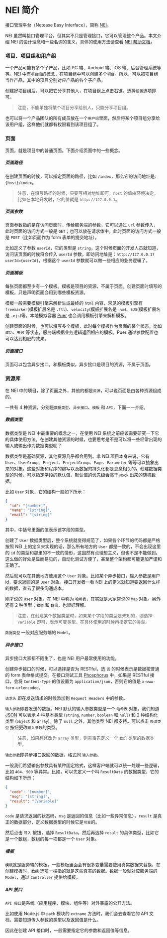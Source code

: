 # NEI 简介

接口管理平台（Netease Easy Interface），简称 [NEI](http://nei.hz.netease.com/)。

NEI 虽然叫接口管理平台，但其实不只是管理接口，它可以管理整个产品。本文介绍 NEI 的设计理念和一些名词的含义，具体的使用方法请查看 [NEI 帮助文档](http://nei.hz.netease.com/manual)。

### 项目、项目组和用户组

一个产品可能有多个子产品，比如 PC 端、Android 端、iOS 端、后台管理系统等等。NEI 中有`项目组`的概念，在项目组中可以创建多个`项目`。所以，可以把项目组当作产品，其中的项目分别对应产品的各个子产品。

创建好项目组后，可以把它分享其他人，在项目组上点击右键，选择`设置`选项即可。

>注意，不能单独将某个项目分享给别人，只能分享项目组。

也可以将一个产品团队的所有成员放在一个`用户组`里面，然后将某个项目组分享给该用户组，这样他们就都有权限看到该项目组了。

### 页面

页面，就是项目中的普通页面。下面介绍页面中的一些概念。

##### 页面路径

在创建页面的时候，可以指定页面的路径，比如 `/index`，那么它的访问地址是: `{host}/index`。

>注意，在填写路径的时候，只要写相对地址即可，`host` 的值由环境决定，比如在本地开发时，它的值就是 `http://127.0.0.1`。

##### 页面参数

页面参数指的是在访问页面时，传给服务端的参数，它可以通过 `url` 参数传入，此时页面的访问方式一般是 `GET`；也可以放在请求体中，此时页面的访问方式一般是 `POST`（比如页面作为 form 表单的提交地址）。

比如定义了参数 `userId`，它的类型是 `string`，这个时候页面的开发人员就知道，访问该页面的时候将会传入 `userId` 参数，即访问地址是：`http://127.0.0.1?userId={userId}`，根据这个 `userId` 参数就可以做一些相应的业务逻辑了。

##### 页面模板

每张页面都至少有一个模板。模板是项目的资源，不属于页面。创建页面时填写的模板，只是声明页面会用到哪些模板资源。

模板一般需要模板引擎来解析生成最终的 `html` 内容，常见的模板引擎有 `freemarker`(模板扩展名是 `.ftl`)、`velocity`(模板扩展名是 `.vm`)、`EJS`(模板扩展名是 `.ejs`)等。本地模拟容器 [Puer](https://github.com/leeluolee/puer) 也会调用模板引擎来解析模板。

创建页面的时候，也可以填写多个模板，此时每个模板作为页面的某个状态，比如 `成功`、`失败` 等状态，服务端根据业务逻辑返回相应的模板。Puer 通过参数配置也可以达到相应的效果。

##### 页面接口

页面可以包含异步接口，和模板类似，异步接口是项目的资源，不属于页面。


### 资源库

在 NEI 中的项目，除了页面之外，其他的都是`资源`，可以说页面是由各种资源组成的。

一共有 4 种资源，分别是`数据类型`、`异步接口`、`模板` 和 `API`，下面一一介绍。

##### 数据类型

数据类型是 NEI 中最重要的概念之一，在使用 NEI 系统之前应该需要研究一下它的具体使用方法。在创建其他资源的时候，也要思考是不是可以将一些经常出现的输入或输出作为数据类型呢？

数据类型是基础资源，其他资源几乎都会用到。拿 NEI 项目本身来说，它有 `User`、`UserGroup`、`Project`、`ProjectGroup`、`Page`、`Parameter` 等等可以抽象出来的对象。这些对象和程序的编写以及数据的持久化都是息息相关的。创建数据类型的时候，可以指定字段的默认值，默认值的优先级会高于 `Mock` 出来的随机数据。

比如 `User` 对象，它的结构一般如下所示：

```json
{
  "id": "[number]",
  "name": "[string]",
  "email": "[string]"
}
```

其中，中括号里面的值表示该字段的类型。

创建了 `User` 数据类型后，整个系统就变得规范了，如果各个环节的代码都是严格按照 NEI 上的定义来实现的话，那么所有地方的 `User` 都是一致的，不会出现这里的 `id` 的类型和那里的不一致的情形，这固然有点理想主义，但也不是不能做到。这么做的好处是显而易见的，自动化测试方便了，甚至整个架构都可能更加严谨和正确了。

然后就可以在其他地方使用这个 `User` 对象。比如某个异步接口，输入参数是用户 id，要求返回的是 `User` 对象。接口开发者一看 NEI 上的定义就知道要返回什么样的数据，省去了很多沟通成本。

刚才说的 `User` 对象，在 NEI 中称为 `哈希表`，其实就是大家常说的 `Map` 对象。另外还有 2 种类型：`枚举` 和 `数组`，也很好理解。

>注意，在创建某个数据类型时，如果某个字段的类型是未知的，则选择 `Variable` 即可，表示可变类型，在具体使用的时候再指定它的类型。

`数据类型` 一般对应服务端的 `Model`。

##### 异步接口

异步接口大家都不陌生了，也是 NEI 用户最常使用的功能。

创建异步接口的时候，可以选择是否为 RESTful，选 `否` 的时候表示是数据按普通的 form 表单格式提交。在接口测试工具 [Phosphorus](https://chrome.google.com/webstore/detail/phosphorus/piaeaaejbhdohaihefehocabkanhlpoh) 中，如果是 RESTful 接口，会将 `Content-Type` 的值设置为 `application/json`，否则它的值是 `x-www-form-urlencoded`。

`请求头` 即在发送请求的时候添加到 `Request Headers` 中的参数。

`输入参数`即要发送的数据。NEI 默认的输入参数类型是一个 `哈希表` 对象。我们知道 [JSON](https://tools.ietf.org/html/rfc4627) 可以表示 4 种基本类型 (`string`, `number`, `boolean` 和 `null`) 和 2 种结构化类型 (`object` 和 `array`)。除了 `null` 之外，其他类型 NEI 都支持。可以点击 `修改类型` 按钮更改`输入参数`的类型。

>注意，如果想修改为 `array` 类型，则需事先定义一个 `数组` 类型的数据类型。

`输出参数`即异步接口返回的数据，格式同 `输入参数`。

一般我们希望输出参数具有某种固定格式，这样客户端就可以统一处理一些逻辑，比如 `404`、`500` 等异常。比如，可以先定义一个叫 `ResultData` 的数据类型，它的结构如下所示：

```json
{
  "code": "[number]",
  "msg": "[string]",
  "result": "[Variable]"
}
```

`code` 是请求返回的状态码，`msg` 是返回的信息（比如一些异常信息），`result` 是真正的数据部分，定义数据类型的时候它是`可变`的。

然后点击 `导入` 按钮，选择 `ResultData`，然后再选择 `result` 的具体类型，比如它是一个数组，数组的每一项都是一个 `User` 对象。

##### 模板

`模板`就是服务端的模板。一般模板里面会有很多变量需要使用真实数据来替换，在创建模板时，`数据` 选项一栏指的就是这些真实的数据。数据一般就对应服务端的 `Model`，通过 `Controller` 提供给模板。

##### API 接口

`API 接口`是系统（应用程序、模块、组件等）对外暴露的公开方法。

比如使用 Node.js 中 `path` 模块的 `extname` 方法时，我们会去查看它的 API 文档，需要知道传入参数的类型以及返回值是什么。

因此在创建 API 接口时，一般需要指定它的参数和返回值等信息。
